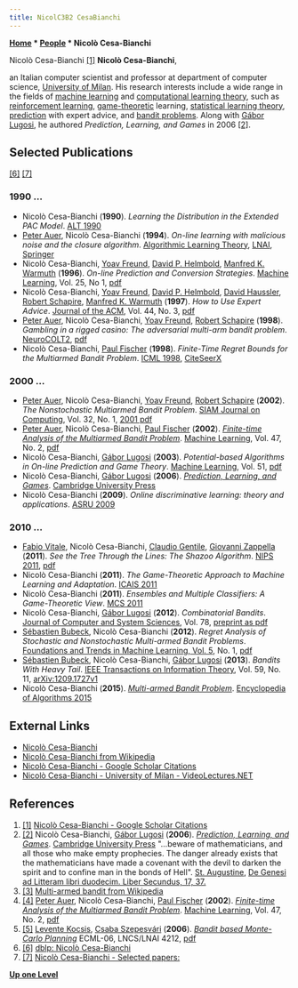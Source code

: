 ```yaml
---
title: NicolC3B2 CesaBianchi
---
```

**[Home](Home "Home") \* [People](People "People") \* Nicolò Cesa-Bianchi**



 [](https://scholar.google.com/citations?user=BWADJUkAAAAJ&hl=en) Nicolò Cesa-Bianchi <a id="cite-note-1" href="#cite-ref-1">[1]</a> 
**Nicolò Cesa-Bianchi**,  

an Italian computer scientist and professor at department of computer science, [University of Milan](https://en.wikipedia.org/wiki/University_of_Milan). His research interests include a wide range in the fields of [machine learning](Learning "Learning") and [computational learning theory](https://en.wikipedia.org/wiki/Computational_learning_theory), such as [reinforcement learning](Reinforcement_Learning "Reinforcement Learning"), [game-theoretic](https://en.wikipedia.org/wiki/Game_theory) learning, [statistical learning theory](https://en.wikipedia.org/wiki/Statistical_learning_theory), [prediction](https://en.wikipedia.org/wiki/Prediction) with expert advice, and [bandit problems](https://en.wikipedia.org/wiki/Multi-armed_bandit). Along with [Gábor Lugosi](G%C3%A1bor_Lugosi "Gábor Lugosi"), he authored *Prediction, Learning, and Games* in 2006 <a id="cite-note-2" href="#cite-ref-2">[2]</a>. 



## Selected Publications


<a id="cite-note-6" href="#cite-ref-6">[6]</a> <a id="cite-note-7" href="#cite-ref-7">[7]</a>



### 1990 ...


* Nicolò Cesa-Bianchi (**1990**). *Learning the Distribution in the Extended PAC Model*. [ALT 1990](http://dblp.uni-trier.de/db/conf/alt/alt1990.html#Cesa-Bianchi90)
* [Peter Auer](Peter_Auer "Peter Auer"), Nicolò Cesa-Bianchi (**1994**). *On-line learning with malicious noise and the closure algorithm*. [Algorithmic Learning Theory](http://www.springer.com/gp/book/9783540585206), [LNAI](https://en.wikipedia.org/wiki/Lecture_Notes_in_Computer_Science), [Springer](https://en.wikipedia.org/wiki/Springer_Science%2BBusiness_Media)
* Nicolò Cesa-Bianchi, [Yoav Freund](Yoav_Freund "Yoav Freund"), [David P. Helmbold](Mathematician#DPHelmbold "Mathematician"), [Manfred K. Warmuth](Mathematician#MKWarmuth "Mathematician") (**1996**). *On-line Prediction and Conversion Strategies*. [Machine Learning](https://en.wikipedia.org/wiki/Machine_Learning_%28journal%29), Vol. 25, No 1, [pdf](http://homes.di.unimi.it/cesa-bianchi/Pubblicazioni/ml-96.pdf)
* Nicolò Cesa-Bianchi, [Yoav Freund](Yoav_Freund "Yoav Freund"), [David P. Helmbold](Mathematician#DPHelmbold "Mathematician"), [David Haussler](Mathematician#DHHaussler "Mathematician"), [Robert Schapire](Robert_Schapire "Robert Schapire"), [Manfred K. Warmuth](Mathematician#MKWarmuth "Mathematician") (**1997**). *How to Use Expert Advice*. [Journal of the ACM](ACM#Journal "ACM"), Vol. 44, No. 3, [pdf](http://homes.di.unimi.it/cesa-bianchi/Pubblicazioni/jacm-97a.pdf)
* [Peter Auer](Peter_Auer "Peter Auer"), Nicolò Cesa-Bianchi, [Yoav Freund](Yoav_Freund "Yoav Freund"), [Robert Schapire](Robert_Schapire "Robert Schapire") (**1998**). *Gambling in a rigged casino: The adversarial multi-arm bandit problem*. [NeuroCOLT2](http://www.bio.net/bioarchives/neuroscience/1998-November/034748.html), [pdf](http://www.dklevine.com/archive/refs4462.pdf)
* Nicolò Cesa-Bianchi, [Paul Fischer](Paul_Fischer "Paul Fischer") (**1998**). *Finite-Time Regret Bounds for the Multiarmed Bandit Problem*. [ICML 1998](http://dblp.uni-trier.de/db/conf/icml/icml1998.html#Cesa-BianchiF98), [CiteSeerX](http://citeseerx.ist.psu.edu/viewdoc/summary?doi=10.1.1.57.4710)


### 2000 ...


* [Peter Auer](Peter_Auer "Peter Auer"), Nicolò Cesa-Bianchi, [Yoav Freund](Yoav_Freund "Yoav Freund"), [Robert Schapire](Robert_Schapire "Robert Schapire") (**2002**). *The Nonstochastic Multiarmed Bandit Problem*. [SIAM Journal on Computing](https://en.wikipedia.org/wiki/SIAM_Journal_on_Computing), Vol. 32, No. 1, [2001 pdf](http://cseweb.ucsd.edu/~yfreund/papers/bandits.pdf)
* [Peter Auer](Peter_Auer "Peter Auer"), Nicolò Cesa-Bianchi, [Paul Fischer](Paul_Fischer "Paul Fischer") (**2002**). *[Finite-time Analysis of the Multiarmed Bandit Problem](http://link.springer.com/article/10.1023%2FA%3A1013689704352)*. [Machine Learning](https://en.wikipedia.org/wiki/Machine_Learning_%28journal%29), Vol. 47, No. 2, [pdf](http://homes.di.unimi.it/~cesabian/Pubblicazioni/ml-02.pdf)
* Nicolò Cesa-Bianchi, [Gábor Lugosi](G%C3%A1bor_Lugosi "Gábor Lugosi") (**2003**). *Potential-based Algorithms in On-line Prediction and Game Theory*. [Machine Learning](https://en.wikipedia.org/wiki/Machine_Learning_%28journal%29), Vol. 51, [pdf](http://www.econ.upf.edu/~lugosi/potential.pdf)
* Nicolò Cesa-Bianchi, [Gábor Lugosi](G%C3%A1bor_Lugosi "Gábor Lugosi") (**2006**). *[Prediction, Learning, and Games](http://homes.di.unimi.it/cesa-bianchi/predbook/)*. [Cambridge University Press](https://en.wikipedia.org/wiki/Cambridge_University_Press)
* Nicolò Cesa-Bianchi (**2009**). *Online discriminative learning: theory and applications*. [ASRU 2009](http://dblp.uni-trier.de/db/conf/asru/asru2009.html#Cesa-Bianchi09)


### 2010 ...


* [Fabio Vitale](http://dblp.uni-trier.de/pers/hd/v/Vitale:Fabio), Nicolò Cesa-Bianchi, [Claudio Gentile](http://dblp.uni-trier.de/pers/hd/g/Gentile:Claudio), [Giovanni Zappella](http://giovannizappella.com/) (**2011**). *See the Tree Through the Lines: The Shazoo Algorithm*. [NIPS 2011](http://dblp.uni-trier.de/db/conf/nips/nips2011.html#VitaleCGZ11), [pdf](http://machinelearning.wustl.edu/mlpapers/paper_files/NIPS2011_0908.pdf)
* Nicolò Cesa-Bianchi (**2011**). *The Game-Theoretic Approach to Machine Learning and Adaptation*. [ICAIS 2011](http://dblp.uni-trier.de/db/conf/icais/icais2011.html#Cesa-Bianchi11)
* Nicolò Cesa-Bianchi (**2011**). *Ensembles and Multiple Classifiers: A Game-Theoretic View*. [MCS 2011](http://dblp.uni-trier.de/db/conf/mcs/mcs2011.html#Cesa-Bianchi11)
* Nicolò Cesa-Bianchi, [Gábor Lugosi](G%C3%A1bor_Lugosi "Gábor Lugosi") (**2012**). *Combinatorial Bandits*. [Journal of Computer and System Sciences](http://www.journals.elsevier.com/journal-of-computer-and-system-sciences/), Vol. 78, [preprint as pdf](http://www.econ.upf.edu/~lugosi/comband.pdf)
* [Sébastien Bubeck](index.php?title=S%C3%A9bastien_Bubeck&action=edit&redlink=1 "Sébastien Bubeck (page does not exist)"), Nicolò Cesa-Bianchi (**2012**). *Regret Analysis of Stochastic and Nonstochastic Multi-armed Bandit Problems*. [Foundations and Trends in Machine Learning, Vol. 5](http://dblp.uni-trier.de/db/journals/ftml/ftml5.html), No. 1, [pdf](http://www.princeton.edu/~sbubeck/SurveyBCB12.pdf)
* [Sébastien Bubeck](index.php?title=S%C3%A9bastien_Bubeck&action=edit&redlink=1 "Sébastien Bubeck (page does not exist)"), Nicolò Cesa-Bianchi, [Gábor Lugosi](G%C3%A1bor_Lugosi "Gábor Lugosi") (**2013**). *Bandits With Heavy Tail*. [IEEE Transactions on Information Theory](IEEE#TIT "IEEE"), Vol. 59, No. 11, [arXiv:1209.1727v1](http://arxiv.org/abs/1209.1727v1)
* Nicolò Cesa-Bianchi (**2015**). *[Multi-armed Bandit Problem](http://link.springer.com/referenceworkentry/10.1007/978-3-642-27848-8_768-1)*. [Encyclopedia of Algorithms 2015](http://link.springer.com/book/10.1007/978-3-642-27848-8)


## External Links


* [Nicolò Cesa-Bianchi](http://homes.di.unimi.it/cesa-bianchi/)
* [Nicolò Cesa-Bianchi from Wikipedia](https://en.wikipedia.org/wiki/Nicol%C3%B2_Cesa-Bianchi)
* [Nicolò Cesa-Bianchi - Google Scholar Citations](https://scholar.google.com/citations?user=BWADJUkAAAAJ&hl=en)
* [Nicolò Cesa-Bianchi - University of Milan - VideoLectures.NET](http://videolectures.net/nicolo_cesa_bianchi/)


## References


1. <a id="cite-ref-1" href="#cite-note-1">[1]</a> [Nicolò Cesa-Bianchi - Google Scholar Citations](https://scholar.google.com/citations?user=BWADJUkAAAAJ&hl=en)
2. <a id="cite-ref-2" href="#cite-note-2">[2]</a> Nicolò Cesa-Bianchi, [Gábor Lugosi](G%C3%A1bor_Lugosi "Gábor Lugosi") (**2006**). *[Prediction, Learning, and Games](http://homes.di.unimi.it/cesa-bianchi/predbook/)*. [Cambridge University Press](https://en.wikipedia.org/wiki/Cambridge_University_Press)
"...beware of mathematicians, and all those who make empty prophecies. The danger already exists that the mathematicians have made a covenant with the devil to darken the spirit and to confine man in the bonds of Hell". [St. Augustine](https://en.wikipedia.org/wiki/Augustine_of_Hippo), [De Genesi ad Litteram libri duodecim. Liber Secundus, 17, 37.](http://www.augustinus.it/latino/genesi_lettera/genesi_lettera_02.htm)
3. <a id="cite-ref-3" href="#cite-note-3">[3]</a> [Multi-armed bandit from Wikipedia](https://en.wikipedia.org/wiki/Multi-armed_bandit)
4. <a id="cite-ref-4" href="#cite-note-4">[4]</a> [Peter Auer](Peter_Auer "Peter Auer"), Nicolò Cesa-Bianchi, [Paul Fischer](Paul_Fischer "Paul Fischer") (**2002**). *[Finite-time Analysis of the Multiarmed Bandit Problem](http://link.springer.com/article/10.1023%2FA%3A1013689704352)*. [Machine Learning](https://en.wikipedia.org/wiki/Machine_Learning_%28journal%29), Vol. 47, No. 2, [pdf](http://homes.di.unimi.it/~cesabian/Pubblicazioni/ml-02.pdf)
5. <a id="cite-ref-5" href="#cite-note-5">[5]</a> [Levente Kocsis](Levente_Kocsis "Levente Kocsis"), [Csaba Szepesvári](Csaba_Szepesv%C3%A1ri "Csaba Szepesvári") (**2006**). *[Bandit based Monte-Carlo Planning](http://www.computer-go.info/resources/bandit.html)* ECML-06, LNCS/LNAI 4212, [pdf](http://www.sztaki.hu/%7Eszcsaba/papers/ecml06.pdf)
6. <a id="cite-ref-6" href="#cite-note-6">[6]</a> [dblp: Nicolò Cesa-Bianchi](http://dblp.uni-trier.de/pers/hd/c/Cesa=Bianchi:Nicol=ograve=)
7. <a id="cite-ref-7" href="#cite-note-7">[7]</a> [Nicolò Cesa-Bianchi - Selected papers:](http://homes.di.unimi.it/cesa-bianchi/papers.html)

**[Up one Level](People "People")**







 
